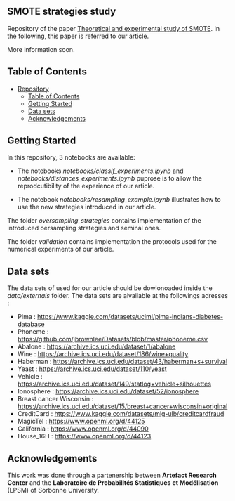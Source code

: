 ## SMOTE strategies study

Repository of the paper [Theoretical and experimental study of SMOTE]([https://www.markdownguide.org](https://arxiv.org/pdf/2402.03819.pdf)https://arxiv.org/pdf/2402.03819.pdf). In the following, this paper is referred to our article.

More information soon.


## Table of Contents
- [Repository](#repository)
  - [Table of Contents](#table-of-contents)
  - [Getting Started](#getting-started)
  - [Data sets](#getting-started)
  - [Acknowledgements](#getting-started)

## Getting Started

In this repository, $3$ notebooks are available: 

* The notebooks *notebooks/classif_experiments.ipynb* and *notebooks/distances_experiments.ipynb* puprose is to allow the reprodcutibility of the experience of our article.

* The notebook *notebooks/resampling_example.ipynb* illustrates how to use the new strategies introduced in our article.

The folder *oversampling_strategies* contains implementation of the introduced oersampling strategies and seminal ones.

The folder *validation* contains implementation the protocols used for the numerical experiments of our article.



## Data sets

The data sets of used for our article should be dowlonoaded  inside the *data/externals* folder. The data sets are aivailable at the followings adresses :

* Pima : https://www.kaggle.com/datasets/uciml/pima-indians-diabetes-database
* Phoneme : https://github.com/jbrownlee/Datasets/blob/master/phoneme.csv 
* Abalone : https://archive.ics.uci.edu/dataset/1/abalone
* Wine : https://archive.ics.uci.edu/dataset/186/wine+quality
* Haberman : https://archive.ics.uci.edu/dataset/43/haberman+s+survival
* Yeast : https://archive.ics.uci.edu/dataset/110/yeast
* Vehicle : https://archive.ics.uci.edu/dataset/149/statlog+vehicle+silhouettes
* Ionosphere : https://archive.ics.uci.edu/dataset/52/ionosphere
* Breast cancer Wisconsin : https://archive.ics.uci.edu/dataset/15/breast+cancer+wisconsin+original
* CreditCard : https://www.kaggle.com/datasets/mlg-ulb/creditcardfraud
* MagicTel : https://www.openml.org/d/44125
* California : https://www.openml.org/d/44090
* House_16H : https://www.openml.org/d/44123

## Acknowledgements

This work was done through a partenership between **Artefact Research Center** and the **Laboratoire de Probabilités Statistiques et Modélisation** (LPSM) of Sorbonne University.
